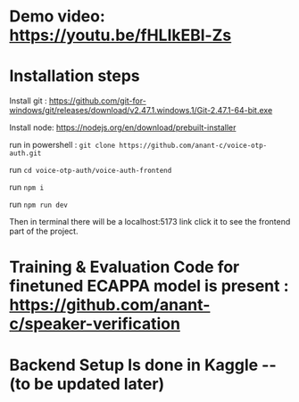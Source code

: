 # Demo video: https://youtu.be/fHLIkEBl-Zs

# Installation steps

Install git : https://github.com/git-for-windows/git/releases/download/v2.47.1.windows.1/Git-2.47.1-64-bit.exe

Install node: https://nodejs.org/en/download/prebuilt-installer

run in powershell : `git clone https://github.com/anant-c/voice-otp-auth.git` 

run `cd voice-otp-auth/voice-auth-frontend`

run `npm i`

run `npm run dev` 

Then in terminal there will be a localhost:5173 link click it to see the frontend part of the project.

# Training & Evaluation Code for finetuned ECAPPA model is present : https://github.com/anant-c/speaker-verification


# Backend Setup Is done in Kaggle --(to be updated later)
